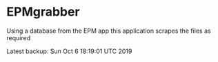 # EPMgrabber
Using a database from the EPM app this application scrapes the files as required


Latest backup: Sun Oct 6 18:19:01 UTC 2019
